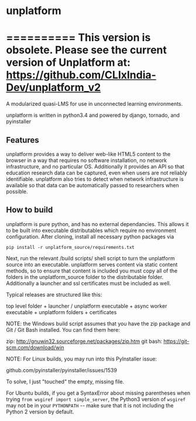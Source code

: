 # unplatform
==========
This version is obsolete. 
Please see the current version of Unplatform at: 
https://github.com/CLIxIndia-Dev/unplatform_v2
==========
A modularized quasi-LMS for use in unconnected learning environments.

unplatform is written in python3.4 and powered by django, tornado, and pyinstaller

Features
--------
unplatform provides a way to deliver web-like HTML5 content to the browser in a way that requires no software installation,
no network infrastructure, and no particular OS. Additionally it provides an API so that education research data can be captured,
even when users are not reliably identifiable. unplatform also tries to detect when network infrastructure is available
so that data can be automatically passed to researchers when possible.

How to build
-------------
unplatform is pure python, and has no external dependancies. This allows it to be built into executable distributables
which require no environment configuration. After cloning, install all necessary python packages via

```pip install -r unplatform_source/requirements.txt```

Next, run the relevant /build scripts/ shell script to turn the unplatform source into an executable. unplatform serves
content via static content methods, so to ensure that content is included you must copy all of the folders in the unplatform_source
folder to the distributable folder. Additionally a launcher and ssl certificates must be included as well.

Typical releases are structured like this:

top level folder + launcher / unplatform executable + async worker executable + unplatform folders + certificates

NOTE: the Windows build script assumes that you have the zip package and Git / Git Bash installed.
You can find them here:

zip: http://gnuwin32.sourceforge.net/packages/zip.htm
git bash: https://git-scm.com/download/win

NOTE:
For Linux builds, you may run into this PyInstaller issue:

github.com/pyinstaller/pyinstaller/issues/1539

To solve, I just "touched" the empty, missing file.

For Ubuntu builds, if you get a SyntaxError about missing parentheses
when trying `from wsgiref import simple_server`, the Python3 version of
`wsgiref` may not be in your `PYTHONPATH` -- make sure that it is not including the
Python 2 version by default.

